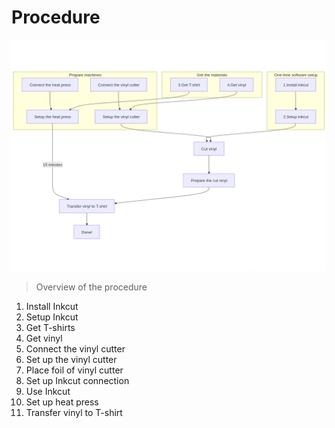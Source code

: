 # Procedure

![Overview of the procedure](overview.png)

> Overview of the procedure

1. Install Inkcut
1. Setup Inkcut
1. Get T-shirts
1. Get vinyl
1. Connect the vinyl cutter
1. Set up the vinyl cutter
1. Place foil of vinyl cutter
1. Set up Inkcut connection
1. Use Inkcut
1. Set up heat press
1. Transfer vinyl to T-shirt

